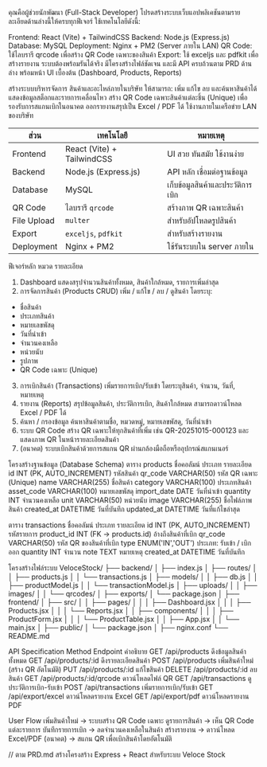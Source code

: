 คุณคือผู้ช่วยนักพัฒนา (Full-Stack Developer)
โปรดสร้างระบบเว็บแอปพลิเคชันตามรายละเอียดด้านล่างนี้ให้ครบทุกฟีเจอร์
ใช้เทคโนโลยีดังนี้:

Frontend: React (Vite) + TailwindCSS
Backend: Node.js (Express.js)
Database: MySQL
Deployment: Nginx + PM2 (Server ภายใน LAN)
QR Code: ใช้ไลบรารี qrcode เพื่อสร้าง QR Code เฉพาะของสินค้า
Export: ใช้ exceljs และ pdfkit เพื่อสร้างรายงาน
ระบบต้องพร้อมรันได้จริง มีโครงสร้างไฟล์ชัดเจน และมี API ครบถ้วนตาม PRD ด้านล่าง
พร้อมหน้า UI เบื้องต้น (Dashboard, Products, Reports)

สร้างระบบบริหารจัดการ สินค้าและอะไหล่ภายในบริษัท
ให้สามารถ:
เพิ่ม แก้ไข ลบ และค้นหาสินค้าได้
แสดงข้อมูลสต็อกและรายการเคลื่อนไหว
สร้าง QR Code เฉพาะสินค้าแต่ละชิ้น (Unique) เพื่อรองรับการสแกนเบิกในอนาคต
ออกรายงานสรุปเป็น Excel / PDF ได้
ใช้งานภายในเครือข่าย LAN ของบริษัท

| ส่วน        | เทคโนโลยี                  | หมายเหตุ                          |
| ----------- | -------------------------- | --------------------------------- |
| Frontend    | React (Vite) + TailwindCSS | UI สวย ทันสมัย ใช้งานง่าย         |
| Backend     | Node.js (Express.js)       | API หลัก เชื่อมต่อฐานข้อมูล       |
| Database    | MySQL                      | เก็บข้อมูลสินค้าและประวัติการเบิก |
| QR Code     | ไลบรารี `qrcode`           | สร้างภาพ QR เฉพาะสินค้า           |
| File Upload | `multer`                   | สำหรับอัปโหลดรูปสินค้า            |
| Export      | `exceljs`, `pdfkit`        | สำหรับสร้างรายงาน                 |
| Deployment  | Nginx + PM2                | ใช้รันระบบใน server ภายใน         |

ฟีเจอร์หลัก
หมวด	รายละเอียด
1. Dashboard	แสดงสรุปจำนวนสินค้าทั้งหมด, สินค้าใกล้หมด, รายการเพิ่มล่าสุด
2. การจัดการสินค้า (Products CRUD)	เพิ่ม / แก้ไข / ลบ / ดูสินค้า โดยระบุ:
- ชื่อสินค้า
- ประเภทสินค้า
- หมายเลขพัสดุ
- วันที่นำเข้า
- จำนวนคงเหลือ
- หน่วยนับ
- รูปภาพ
- QR Code เฉพาะ (Unique)
3. การเบิกสินค้า (Transactions)	เพิ่มรายการเบิก/รับเข้า โดยระบุสินค้า, จำนวน, วันที่, หมายเหตุ
4. รายงาน (Reports)	สรุปข้อมูลสินค้า, ประวัติการเบิก, สินค้าใกล้หมด
สามารถดาวน์โหลด Excel / PDF ได้
5. ค้นหา / กรองข้อมูล	ค้นหาสินค้าตามชื่อ, หมวดหมู่, หมายเลขพัสดุ, วันที่นำเข้า
6. ระบบ QR Code	สร้าง QR เฉพาะให้ทุกสินค้าที่เพิ่ม เช่น QR-20251015-000123
และแสดงภาพ QR ในหน้ารายละเอียดสินค้า
7. (อนาคต)	ระบบเบิกสินค้าด้วยการสแกน QR ผ่านกล้องมือถือหรืออุปกรณ์สแกนเนอร์

โครงสร้างฐานข้อมูล (Database Schema)
ตาราง products
ชื่อคอลัมน์	ประเภท	รายละเอียด
id	INT (PK, AUTO_INCREMENT)	รหัสสินค้า
qr_code	VARCHAR(50)	รหัส QR เฉพาะ (Unique)
name	VARCHAR(255)	ชื่อสินค้า
category	VARCHAR(100)	ประเภทสินค้า
asset_code	VARCHAR(100)	หมายเลขพัสดุ
import_date	DATE	วันที่นำเข้า
quantity	INT	จำนวนคงเหลือ
unit	VARCHAR(50)	หน่วยนับ
image	VARCHAR(255)	ชื่อไฟล์ภาพสินค้า
created_at	DATETIME	วันที่บันทึก
updated_at	DATETIME	วันที่แก้ไขล่าสุด

ตาราง transactions
ชื่อคอลัมน์	ประเภท	รายละเอียด
id	INT (PK, AUTO_INCREMENT)	รหัสรายการ
product_id	INT (FK → products.id)	อ้างถึงสินค้าที่เบิก
qr_code	VARCHAR(50)	รหัส QR ของสินค้าที่เบิก
type	ENUM('IN','OUT')	ประเภท: รับเข้า / เบิกออก
quantity	INT	จำนวน
note	TEXT	หมายเหตุ
created_at	DATETIME	วันที่บันทึก

โครงสร้างไฟล์ระบบ
VeloceStock/
├── backend/
│   ├── index.js
│   ├── routes/
│   │   ├── products.js
│   │   └── transactions.js
│   ├── models/
│   │   ├── db.js
│   │   ├── productModel.js
│   │   └── transactionModel.js
│   ├── uploads/
│   │   ├── images/
│   │   └── qrcodes/
│   ├── exports/
│   └── package.json
│
├── frontend/
│   ├── src/
│   │   ├── pages/
│   │   │   ├── Dashboard.jsx
│   │   │   ├── Products.jsx
│   │   │   └── Reports.jsx
│   │   ├── components/
│   │   │   ├── ProductForm.jsx
│   │   │   └── ProductTable.jsx
│   │   ├── App.jsx
│   │   └── main.jsx
│   ├── public/
│   └── package.json
│
├── nginx.conf
└── README.md

API Specification
Method	Endpoint	คำอธิบาย
GET	/api/products	ดึงข้อมูลสินค้าทั้งหมด
GET	/api/products/:id	ดึงรายละเอียดสินค้า
POST	/api/products	เพิ่มสินค้าใหม่ (สร้าง QR อัตโนมัติ)
PUT	/api/products/:id	แก้ไขสินค้า
DELETE	/api/products/:id	ลบสินค้า
GET	/api/products/:id/qrcode	ดาวน์โหลดไฟล์ QR
GET	/api/transactions	ดูประวัติการเบิก-รับเข้า
POST	/api/transactions	เพิ่มรายการเบิก/รับเข้า
GET	/api/export/excel	ดาวน์โหลดรายงาน Excel
GET	/api/export/pdf	ดาวน์โหลดรายงาน PDF

User Flow
เพิ่มสินค้าใหม่ → ระบบสร้าง QR Code เฉพาะ
ดูรายการสินค้า → เห็น QR Code แต่ละรายการ
บันทึกรายการเบิก → ลดจำนวนคงเหลือในสินค้า
สร้างรายงาน → ดาวน์โหลด Excel/PDF
(อนาคต) → สแกน QR เพื่อเบิกสินค้าโดยอัตโนมัติ

// ตาม PRD.md สร้างโครงสร้าง Express + React สำหรับระบบ Veloce Stock
